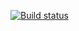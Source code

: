 [![Build status](https://ci.appveyor.com/api/projects/status/stts2krdggykhjdo?svg=true)](https://ci.appveyor.com/project/nikiforovamaria/ajs-homework7-2)
